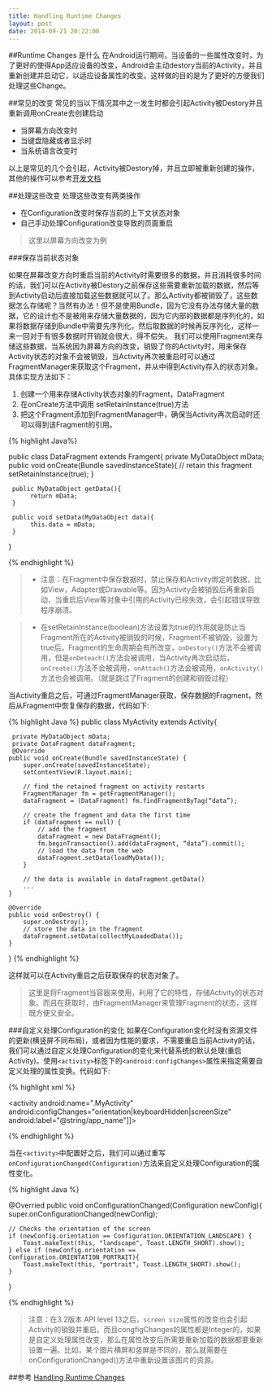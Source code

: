 ```yaml
---
title: Handling Runtime Changes
layout: post
date: 2014-09-21 20:22:00
---
```


##Runtime Changes 是什么
在Android运行期间，当设备的一些属性改变时，为了更好的使得App适应设备的改变，Android会主动destory当前的Activity，并且重新创建并启动它，以适应设备属性的改变。这样做的目的是为了更好的方便我们处理这些Change。

##常见的改变
常见的当以下情况其中之一发生时都会引起Activity被Destory并且重新调用onCreate去创建启动
+ 当屏幕方向改变时
+ 当键盘隐藏或者显示时
+ 当系统语言改变时

以上是常见的几个会引起，Activity被Destory掉，并且立即被重新创建的操作，其他的操作可以参考[开发文档](http://developer.android.com/reference/android/content/res/Configuration.html)

##处理这些改变
处理这些改变有两类操作

+ 在Configuration改变时保存当前的上下文状态对象
+ 自己手动处理Configuration改变导致的页面重启

> 这里以屏幕方向改变为例

###保存当前状态对象

如果在屏幕改变方向时重启当前的Activity时需要很多的数据，并且消耗很多时间的话，我们可以在Activity被Destory之前保存这些需要重新加载的数据，然后等到Activity启动后直接加载这些数据就可以了。那么Activity都被销毁了，这些数据怎么存储呢？当然有办法！但不是使用Bundle，因为它没有办法存储大量的数据，它的设计也不是被用来存储大量数据的，因为它内部的数据都是序列化的，如果将数据存储到Bundle中需要先序列化，然后取数据的时候再反序列化，这样一来一回对于有很多数据时开销就会很大，得不偿失。
     我们可以使用Fragment来存储这些数据，当系统因为屏幕方向的改变，销毁了你的Activity时，用来保存Activity状态的对象不会被销毁，当Activity再次被重启时可以通过FragmentManager来获取这个Fragment，并从中得到Activity存入的状态对象。具体实现方法如下：

1. 创建一个用来存储Activity状态对象的Fragment，DataFragment
2. 在onCreate方法中调用 setRetainInstance(true)方法
3. 把这个Fragment添加到FragmentManager中，确保当Activity再次启动时还可以得到该Fragment的引用。

{% highlight Java%}

public class DataFragment extends Framgent{
     private MyDataObject mData;
     public void onCreate(Bundle savedInstanceState){
          // retain this fragment 
          setRetainInstance(true);
     }     
     
     public MyDataObject getData(){
          return mData;
     }

     public void setData(MyDataObject data){
          this.data = mData;
     }
}

{% endhighlight %}

> + 注意：在Fragment中保存数据时，禁止保存和Activity绑定的数据，比如View，Adapter或Drawable等。因为Activity会被销毁后再重新启动，当重启后View等对象中引用的Activity已经失效，会引起错误导致程序崩溃。


> + 在setRetainInstance(boolean)方法设置为true的作用就是防止当Fragment所在的Activity被销毁的时候，Fragment不被销毁，设置为true后，Fragment的生命周期会有所改变，`onDestory()`方法不会被调用，但是`onDeteach()`方法会被调用，当Activity再次启动后，`onCreate()`方法不会被调用，`onAttach()`方法会被调用，`onActivity()`方法也会被调用。（就是跳过了Fragment的创建和销毁过程）

当Activity重启之后，可通过FragmentManager获取，保存数据的Fragment，然后从Fragment中恢复保存的数据，代码如下:

{% highlight Java %}
public class MyActivity extends Activity{

     private MyDataObject mData;
     private DataFragment dataFragment;
     @Override
    public void onCreate(Bundle savedInstanceState) {
        super.onCreate(savedInstanceState);
        setContentView(R.layout.main);

        // find the retained fragment on activity restarts
        FragmentManager fm = getFragmentManager();
        dataFragment = (DataFragment) fm.findFragmentByTag(“data”);

        // create the fragment and data the first time
        if (dataFragment == null) {
            // add the fragment
            dataFragment = new DataFragment();
            fm.beginTransaction().add(dataFragment, “data”).commit();
            // load the data from the web
            dataFragment.setData(loadMyData());
        }

        // the data is available in dataFragment.getData()
        ...
    }

    @Override
    public void onDestroy() {
        super.onDestroy();
        // store the data in the fragment
        dataFragment.setData(collectMyLoadedData());
    }
}
{% endhighlight %}

这样就可以在Activity重启之后获取保存的状态对象了。

> 这里是将Fragment当容器来使用，利用了它的特性，存储Activity的状态对象。而且在获取时，由FragmentManager来管理Fragment的状态，这样既方便又安全。


###自定义处理Configuration的变化
如果在Configuration变化时没有资源文件的更新(横竖屏不同布局)，或者因为性能的要求，不需要重启当前Activity的话，我们可以通过自定义处理Configuration的变化来代替系统的默认处理(重启Activity)。使用`<activity>`标签下的`<android:configChanges>`属性来指定需要自定义处理的属性变换。代码如下:

{% highlight xml %}

<activity android:name=".MyActivity"
    android:configChanges="orientation|keyboardHidden|screenSize"
    android:label="@string/app_name"]]>

{% endhighlight %}

当在`<activity>`中配置好之后，我们可以通过重写`onConfigurationChanged(Configuration)`方法来自定义处理Configuration的属性变化。


{% highlight Java %}

@Overried
public void onConfigurationChanged(Configuration newConfig){
     super.onConfigurationChanged(newConfig);

    // Checks the orientation of the screen
    if (newConfig.orientation == Configuration.ORIENTATION_LANDSCAPE) {
        Toast.makeText(this, "landscape", Toast.LENGTH_SHORT).show();
    } else if (newConfig.orientation == Configuration.ORIENTATION_PORTRAIT){
        Toast.makeText(this, "portrait", Toast.LENGTH_SHORT).show();
    }
}

{% endhighlight %}

> 注意：在3.2版本 API level 13之后，`screen size`属性的改变也会引起Activity的销毁并重启。而且congfigChanges的属性都是Integer的，如果是自定义处理属性改变，那么在属性改变后所需要重新加载的数据都要重新设置一遍。比如，某个图片横屏和竖屏是不同的，那么就需要在onConfigurationChanged()方法中重新设置该图片的资源。

##参考
[Handling Runtime Changes](http://developer.android.com/guide/topics/resources/runtime-changes.html)